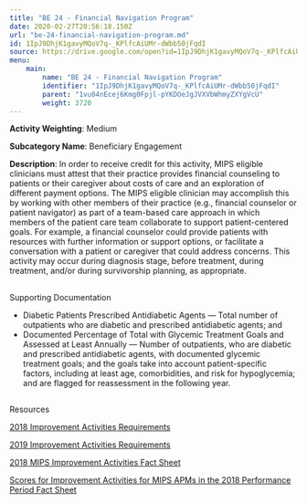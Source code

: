 ```yaml
---
title: "BE 24 - Financial Navigation Program"
date: 2020-02-27T20:56:18.150Z
url: "be-24-financial-navigation-program.md"
id: 1IpJ9DhjK1gavyMQoV7q-_KPlfcAiUMr-dWbb50jFqdI
source: https://drive.google.com/open?id=1IpJ9DhjK1gavyMQoV7q-_KPlfcAiUMr-dWbb50jFqdI
menu:
    main:
        name: "BE 24 - Financial Navigation Program"
        identifier: "1IpJ9DhjK1gavyMQoV7q-_KPlfcAiUMr-dWbb50jFqdI"
        parent: "1vu04nEcej6Kmg0Fpjl-pYKDOeJgJVXVbWhmyZXYgVcU"
        weight: 3720
---
```









**Activity Weighting**: Medium

**Subcategory Name**: Beneficiary Engagement

**Description**: In order to receive credit for this activity, MIPS eligible clinicians must attest that their practice provides financial counseling to patients or their caregiver about costs of care and an exploration of different payment options. The MIPS eligible clinician may accomplish this by working with other members of their practice (e.g., financial counselor or patient navigator) as part of a team-based care approach in which members of the patient care team collaborate to support patient-centered goals. For example, a financial counselor could provide patients with resources with further information or support options, or facilitate a conversation with a patient or caregiver that could address concerns. This activity may occur during diagnosis stage, before treatment, during treatment, and/or during survivorship planning, as appropriate.







## 

Supporting Documentation

* Diabetic Patients Prescribed Antidiabetic Agents — Total number of outpatients who are diabetic and prescribed antidiabetic agents; and
* Documented Percentage of Total with Glycemic Treatment Goals and Assessed at Least Annually — Number of outpatients, who are diabetic and prescribed antidiabetic agents, with documented glycemic treatment goals; and the goals take into account patient-specific factors, including at least age, comorbidities, and risk for hypoglycemia; and are flagged for reassessment in the following year.







## 

Resources

[2018 Improvement Activities Requirements](https://qpp.cms.gov/mips/improvement-activities?py=2018)

[2019 Improvement Activities Requirements](https://qpp.cms.gov/mips/improvement-activities?py=2019)

[2018 MIPS Improvement Activities Fact Sheet](https://qpp.cms.gov/resource/2018%20MIPS%20Improvement%20Activities%20Fact%20Sheet)

[Scores for Improvement Activities for MIPS APMs in the 2018 Performance Period Fact Sheet](https://qpp.cms.gov/resource/2018%20MIPS%20APMs%20improvement%20Activities%20scores%20fact%20sheet)

